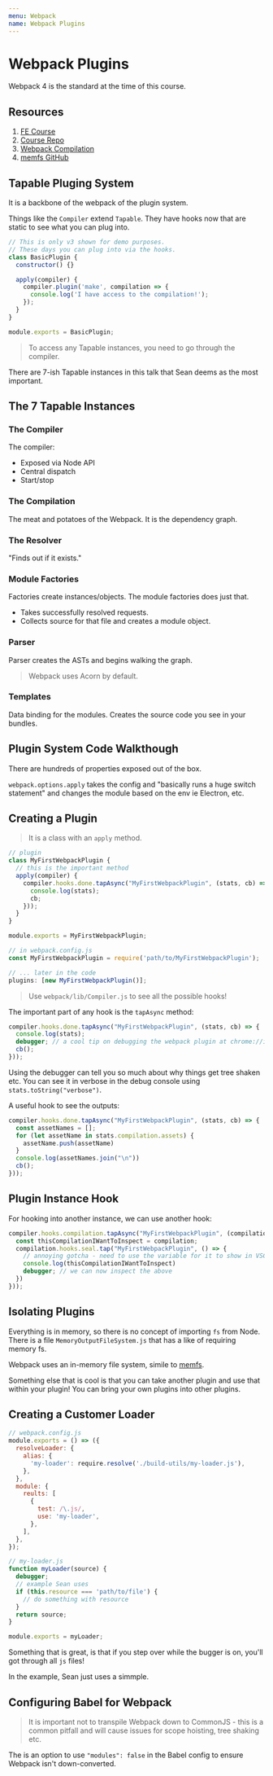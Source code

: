 ```yaml
---
menu: Webpack
name: Webpack Plugins
---
```


# Webpack Plugins

Webpack 4 is the standard at the time of this course.

## Resources

1. [FE Course](https://frontendmasters.com/courses/webpack-plugins/tapable-plugin-system/)
2. [Course Repo](https://github.com/thelarkinn/webpack-workshop-2018)
3. [Webpack Compilation](https://webpack.js.org/api/compilation-hooks/)
4. [memfs GitHub](https://github.com/streamich/memfs)

## Tapable Pluging System

It is a backbone of the webpack of the plugin system.

Things like the `Compiler` extend `Tapable`. They have hooks now that are static to see what you can plug into.

```javascript
// This is only v3 shown for demo purposes.
// These days you can plug into via the hooks.
class BasicPlugin {
  constructor() {}

  apply(compiler) {
    compiler.plugin('make', compilation => {
      console.log('I have access to the compilation!');
    });
  }
}

module.exports = BasicPlugin;
```

> To access any Tapable instances, you need to go through the compiler.

There are 7-ish Tapable instances in this talk that Sean deems as the most important.

## The 7 Tapable Instances

### The Compiler

The compiler:

- Exposed via Node API
- Central dispatch
- Start/stop

### The Compilation

The meat and potatoes of the Webpack. It is the dependency graph.

### The Resolver

"Finds out if it exists."

### Module Factories

Factories create instances/objects. The module factories does just that.

- Takes successfully resolved requests.
- Collects source for that file and creates a module object.

### Parser

Parser creates the ASTs and begins walking the graph.

> Webpack uses Acorn by default.

### Templates

Data binding for the modules. Creates the source code you see in your bundles.

## Plugin System Code Walkthough

There are hundreds of properties exposed out of the box.

`webpack.options.apply` takes the config and "basically runs a huge switch statement" and changes the module based on the env ie Electron, etc.

## Creating a Plugin

> It is a class with an `apply` method.

```javascript
// plugin
class MyFirstWebpackPlugin {
  // this is the important method
  apply(compiler) {
    compiler.hooks.done.tapAsync("MyFirstWebpackPlugin", (stats, cb) => {
      console.log(stats);
      cb;
    }));
  }
}

module.exports = MyFirstWebpackPlugin;

// in webpack.config.js
const MyFirstWebpackPlugin = require('path/to/MyFirstWebpackPlugin');

// ... later in the code
plugins: [new MyFirstWebpackPlugin()];
```

> Use `webpack/lib/Compiler.js` to see all the possible hooks!

The important part of any hook is the `tapAsync` method:

```javascript
compiler.hooks.done.tapAsync("MyFirstWebpackPlugin", (stats, cb) => {
  console.log(stats);
  debugger; // a cool tip on debugging the webpack plugin at chrome://inspect
  cb();
}));
```

Using the debugger can tell you so much about why things get tree shaken etc. You can see it in verbose in the debug console using `stats.toString("verbose")`.

A useful hook to see the outputs:

```javascript
compiler.hooks.done.tapAsync("MyFirstWebpackPlugin", (stats, cb) => {
  const assetNames = [];
  for (let assetName in stats.compilation.assets) {
    assetName.push(assetName)
  }
  console.log(assetNames.join("\n"))
  cb();
}));
```

## Plugin Instance Hook

For hooking into another instance, we can use another hook:

```javascript
compiler.hooks.compilation.tapAsync("MyFirstWebpackPlugin", (compilation, params) => {
  const thisCompilationIWantToInspect = compilation;
  compilation.hooks.seal.tap("MyFirstWebpackPlugin", () => {
    // annoying gotcha - need to use the variable for it to show in VSCode inspector
    console.log(thisCompilationIWantToInspect)
    debugger; // we can now inspect the above
  })
}));
```

## Isolating Plugins

Everything is in memory, so there is no concept of importing `fs` from Node. There is a file `MemoryOutputFileSystem.js` that has a like of requiring memory fs.

Webpack uses an in-memory file system, simile to [memfs](https://github.com/streamich/memfs).

Something else that is cool is that you can take another plugin and use that within your plugin! You can bring your own plugins into other plugins.

## Creating a Customer Loader

```javascript
// webpack.config.js
module.exports = () => ({
  resolveLoader: {
    alias: {
      'my-loader': require.resolve('./build-utils/my-loader.js'),
    },
  },
  module: {
    reults: [
      {
        test: /\.js/,
        use: 'my-loader',
      },
    ],
  },
});

// my-loader.js
function myLoader(source) {
  debugger;
  // example Sean uses
  if (this.resource === 'path/to/file') {
    // do something with resource
  }
  return source;
}

module.exports = myLoader;
```

Something that is great, is that if you step over while the bugger is on, you'll got through all `js` files!

In the example, Sean just uses a simmple.

## Configuring Babel for Webpack

> It is important not to transpile Webpack down to CommonJS - this is a common pitfall and will cause issues for scope hoisting, tree shaking etc.

The is an option to use `"modules": false` in the Babel config to ensure Webpack isn't down-converted.
